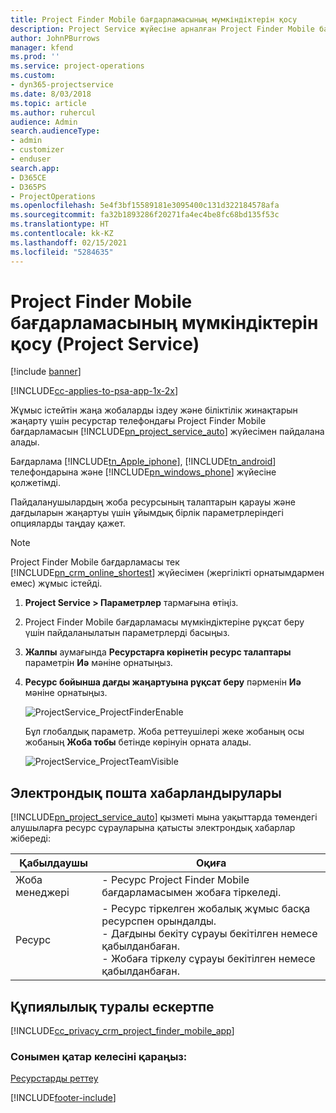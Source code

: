 ```yaml
---
title: Project Finder Mobile бағдарламасының мүмкіндіктерін қосу
description: Project Service жүйесіне арналған Project Finder Mobile бағдарламасы мүмкіндіктерін қосу жолы
author: JohnPBurrows
manager: kfend
ms.prod: ''
ms.service: project-operations
ms.custom:
- dyn365-projectservice
ms.date: 8/03/2018
ms.topic: article
ms.author: ruhercul
audience: Admin
search.audienceType:
- admin
- customizer
- enduser
search.app:
- D365CE
- D365PS
- ProjectOperations
ms.openlocfilehash: 5e4f3bf15589181e3095400c131d322184578afa
ms.sourcegitcommit: fa32b1893286f20271fa4ec4be8fc68bd135f53c
ms.translationtype: HT
ms.contentlocale: kk-KZ
ms.lasthandoff: 02/15/2021
ms.locfileid: "5284635"
---
```

# <a name="enable-project-finder-mobile-app-features-project-service"></a>Project Finder Mobile бағдарламасының мүмкіндіктерін қосу (Project Service)

[!include [banner](../includes/psa-now-project-operations.md)]

[!INCLUDE[cc-applies-to-psa-app-1x-2x](../includes/cc-applies-to-psa-app-1x-2x.md)]

Жұмыс істейтін жаңа жобаларды іздеу және біліктілік жинақтарын жаңарту үшін ресурстар телефондағы Project Finder Mobile бағдарламасын [!INCLUDE[pn_project_service_auto](../includes/pn-project-service-auto.md)] жүйесімен пайдалана алады.  
  
 Бағдарлама [!INCLUDE[tn_Apple_iphone](../includes/tn-apple-iphone.md)], [!INCLUDE[tn_android](../includes/tn-android.md)] телефондарына және [!INCLUDE[pn_windows_phone](../includes/pn-windows-phone.md)] жүйесіне қолжетімді.  
    
 Пайдаланушылардың жоба ресурсының талаптарын қарауы және дағдыларын жаңартуы үшін ұйымдық бірлік параметрлеріндегі опцияларды таңдау қажет.
  
> [!NOTE]
>  Project Finder Mobile бағдарламасы тек [!INCLUDE[pn_crm_online_shortest](../includes/pn-crm-online-shortest.md)] жүйесімен (жергілікті орнатымдармен емес) жұмыс істейді.  
  
1. **Project Service > Параметрлер** тармағына өтіңіз.  
  
2. Project Finder Mobile бағдарламасы мүмкіндіктеріне рұқсат беру үшін пайдаланылатын параметрлерді басыңыз.  
  
3. **Жалпы** аумағында **Ресурстарға көрінетін ресурс талаптары** параметрін **Иә** мәніне орнатыңыз.  
  
4. **Ресурс бойынша дағды жаңартуына рұқсат беру** пәрменін **Иә** мәніне орнатыңыз.  
  
   ![ProjectService_ProjectFinderEnable](../psa/media/project-service-project-finder-enable.png "ProjectService_ProjectFinderEnable")  
  
   Бұл глобалдық параметр. Жоба реттеушілері жеке жобаның осы жобаның **Жоба тобы** бетінде көрінуін орната алады.  
  
   ![ProjectService_ProjectTeamVisible](../psa/media/project-service-project-team-visible.png "ProjectService_ProjectTeamVisible")  
  
## <a name="email-notifications"></a>Электрондық пошта хабарландырулары  
 [!INCLUDE[pn_project_service_auto](../includes/pn-project-service-auto.md)] қызметі мына уақыттарда төмендегі алушыларға ресурс сұрауларына қатысты электрондық хабарлар жібереді:  
  
|Қабылдаушы|Оқиға|  
|---------------|-----------|  
|Жоба менеджері|- Ресурс Project Finder Mobile бағдарламасымен жобаға тіркеледі.|  
|Ресурс|- Ресурс тіркелген жобалық жұмыс басқа ресурспен орындалды.<br />- Дағдыны бекіту сұрауы бекітілген немесе қабылданбаған.<br />- Жобаға тіркелу сұрауы бекітілген немесе қабылданбаған.|  
  
## <a name="privacy-notice"></a>Құпиялылық туралы ескертпе  
 [!INCLUDE[cc_privacy_crm_project_finder_mobile_app](../includes/cc-privacy-crm-project-finder-mobile-app.md)]  
  
### <a name="see-also"></a>Сонымен қатар келесіні қараңыз:  
 [Ресурстарды реттеу](../psa/set-up-resources.md)


[!INCLUDE[footer-include](../includes/footer-banner.md)]